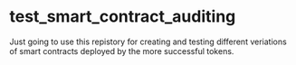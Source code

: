 # test_smart_contract_auditing

Just going to use this repistory for creating and testing different veriations of smart contracts deployed by the more successful tokens.
